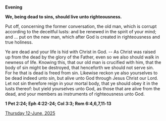 **Evening**

**We, being dead to sins, should live unto righteousness.**
 
Put off, concerning the former conversation, the old man, which is corrupt according to the deceitful lusts: and be renewed in the spirit of your mind; and ... put on the new man, which after God is created in righteousness and true holiness.
 
Ye are dead and your life is hid with Christ in God. -- As Christ was raised up from the dead by the glory of the Father, even so we also should walk in newness of life. Knowing this, that our old man is crucified with him, that the body of sin might be destroyed, that henceforth we should not serve sin. For he that is dead is freed from sin. Likewise reckon ye also yourselves to be dead indeed unto sin, but alive unto God through Jesus Christ our Lord. Let not sin therefore reign in your mortal body, that ye should obey it in the lusts thereof: but yield yourselves unto God, as those that are alive from the dead, and your members as instruments of righteousness unto God.  

**1 Pet 2:24; Eph 4:22-24; Col 3:3; Rom 6:4,6,7,11‑13**

[Thursday 12-June, 2025](https://t.me/daily_light)

